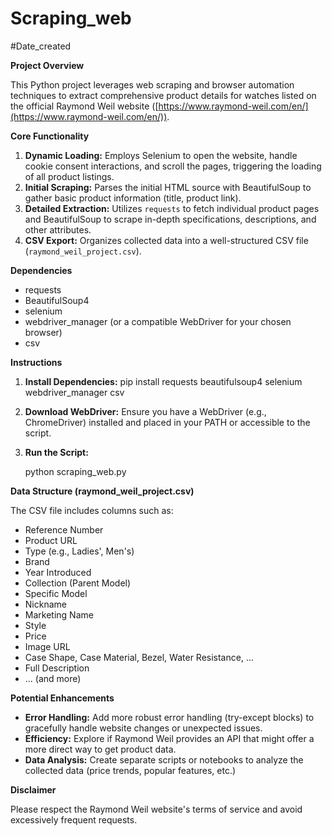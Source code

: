 # Scraping_web

#Date_created


**Project Overview**

This Python project leverages web scraping and browser automation techniques to extract comprehensive product details for watches listed on the official Raymond Weil website ([https://www.raymond-weil.com/en/](https://www.raymond-weil.com/en/)).

**Core Functionality**

1.  **Dynamic Loading:**  Employs Selenium to open the website, handle cookie consent interactions, and scroll the pages, triggering the loading of all product listings.
2.  **Initial Scraping:**  Parses the initial HTML source with BeautifulSoup to gather basic product information (title, product link).
3.  **Detailed Extraction:**  Utilizes `requests` to fetch individual product pages and BeautifulSoup to scrape in-depth specifications, descriptions, and other attributes.
4.  **CSV Export:**  Organizes collected data into a well-structured CSV file (`raymond_weil_project.csv`).

**Dependencies**

*   requests
*   BeautifulSoup4
*   selenium
*   webdriver_manager (or a compatible WebDriver for your chosen browser)
*   csv

**Instructions**

1.  **Install Dependencies:** 
    pip install requests beautifulsoup4 selenium webdriver_manager csv

    
3.  **Download WebDriver:**  Ensure you have a WebDriver (e.g., ChromeDriver) installed and placed in your PATH or accessible to the script.
4.  **Run the Script:**
    
    python scraping_web.py
    

**Data Structure (raymond_weil_project.csv)**

The CSV file includes columns such as:

*   Reference Number
*   Product URL
*   Type (e.g., Ladies', Men's)
*   Brand 
*   Year Introduced
*   Collection (Parent Model)
*   Specific Model
*   Nickname
*   Marketing Name
*   Style
*   Price
*   Image URL
*   Case Shape, Case Material, Bezel, Water Resistance, ... 
*   Full Description
*   ... (and more)

**Potential Enhancements**

*   **Error Handling:** Add more robust error handling (try-except blocks) to gracefully handle website changes or unexpected issues.
*   **Efficiency:**  Explore if Raymond Weil provides an API that might offer a more direct way to get product data.
*   **Data Analysis:**  Create separate scripts or notebooks to analyze the collected data (price trends, popular features, etc.)

**Disclaimer**

Please  respect the Raymond Weil website's terms of service and avoid excessively frequent requests.
